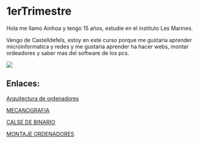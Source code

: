 # 1erTrimestre

Hola me llamo Ainhoa y tengo 15 años, estudie en el instituto Les Marines.

Vengo de Castelldefels, estoy en este curso porque me gustaria aprender microinformatica y redes y me gustaria aprender ha hacer webs, montar ordeadores y saber mas del software de los pcs.

![](https://i.pinimg.com/564x/0e/b0/f7/0eb0f708a1421e461d7c22f4010bef77.jpg)


## Enlaces:

[Arquitectura de ordenadores](https://github.com/Ainhoa0512/1erTrimestre/blob/main/ARQUITECTURA%20DE%20ORDENADORES.MD)

[MECANOGRAFIA](https://github.com/Ainhoa0512/1erTrimestre/edit/main/MECANOGRAFIA.MD)

[CALSE DE BINARIO](https://github.com/Ainhoa0512/1erTrimestre/blob/main/ARQUITECTURA%20DE%20ORDENADORES.MD#clase-de-binario)

[MONTAJE ORDENADORES](https://github.com/Ainhoa0512/1erTrimestre/new/main)
